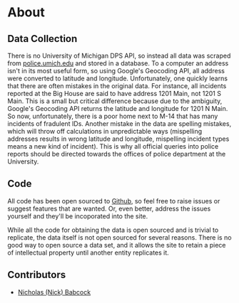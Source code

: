 # About

## Data Collection

There is no University of Michigan DPS API, so instead all data was scraped
from [police.umich.edu][] and stored in a database. To a computer an address
isn't in its most useful form, so using Google's Geocoding API, all address
were converted to latitude and longitude. Unfortunately, one quickly learns
that there are often mistakes in the original data. For instance, all
incidents reported at the Big House are said to have address 1201 Main, not
1201 S Main. This is a small but critical difference because due to the
ambiguity, Google's Geocoding API returns the latitude and longitude for 1201
N Main. So now, unfortunately, there is a poor home next to M-14 that has
many incidents of fradulent IDs. Another mistake in the data are spelling
mistakes, which will throw off calculations in unpredictable ways (mispelling
addresses results in wrong latitude and longitude, mispelling incident types
means a new kind of incident). This is why all official queries into police
reports should be directed towards the offices of police department at the
University.

## Code

All code has been open sourced to [Github][], so feel free to raise issues or
suggest features that are wanted. Or, even better, address the issues yourself
and they'll be incoporated into the site.

While all the code for obtaining the data is open sourced and is trivial to
replicate, the data itself is not open sourced for several reasons. There is
no good way to open source a data set, and it allows the site to retain a
piece of intellectual property until another entity replicates it.

## Contributors

- [Nicholas (Nick) Babcock][nbsoftsolutions]

[police.umich.edu]: http://police.umich.edu/?s=crime_log
[Github]: https://github.com/nickbabcock/dps
[nbsoftsolutions]: http://www.nbsoftsolutions.com
